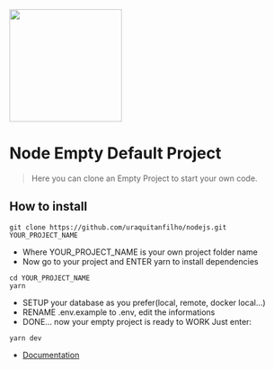 <img src="https://nodejs.org/static/images/logos/nodejs-new-pantone-black.png" width="200" hight="190" />

# Node Empty Default Project

> Here you can clone an Empty Project to start your own code.

## How to install

```shell
git clone https://github.com/uraquitanfilho/nodejs.git YOUR_PROJECT_NAME
```

- Where YOUR_PROJECT_NAME is your own project folder name
- Now go to your project and ENTER yarn to install dependencies

```shell
cd YOUR_PROJECT_NAME
yarn
```

- SETUP your database as you prefer(local, remote, docker local...)
- RENAME .env.example to .env, edit the informations
- DONE... now your empty project is ready to WORK Just enter:

```shell
yarn dev
```

- [Documentation](https://github.com/uraquitanfilho/nodejsDocs)

